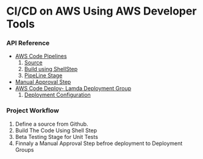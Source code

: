 # CI/CD on AWS Using AWS Developer Tools

### API Reference 
- <a href="https://aws.amazon.com/codepipeline/">AWS Code Pipelines</a>
  1. <a href=https://docs.aws.amazon.com/cdk/api/v2/python/aws_cdk.pipelines/CodePipelineSource.html>Source</a> <br>
  2. [Build using ShellStep](https://docs.aws.amazon.com/cdk/api/v2/python/aws_cdk.pipelines/ShellStep.html) <br>
  3. [PipeLine Stage](https://docs.aws.amazon.com/cdk/api/v1/python/aws_cdk.core/Stage.html)  
- [Manual Approval Step](https://docs.aws.amazon.com/cdk/api/v2/python/aws_cdk.pipelines/ManualApprovalStep.html)
- [AWS Code Deploy- Lamda Deployment Group](https://docs.aws.amazon.com/cdk/api/v2/python/aws_cdk.aws_codedeploy/LambdaDeploymentGroup.html)
  1. [Deployment Configuration](https://docs.aws.amazon.com/cdk/api/v2/python/aws_cdk.aws_codedeploy/LambdaDeploymentConfig.html)


### Project Workflow 
1. Define a source from Github. 
2. Build The Code Using Shell Step 
3. Beta Testing Stage for Unit Tests
4. Finnaly a Manual Approval Step befroe deployment to Deployment Groups
